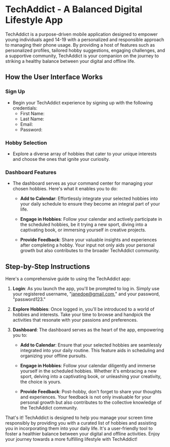 # TechAddict - A Balanced Digital Lifestyle App

TechAddict is a purpose-driven mobile application designed to empower young individuals aged 14-19 with a personalized and responsible approach to managing their phone usage. By providing a host of features such as personalized profiles, tailored hobby suggestions, engaging challenges, and a supportive community, TechAddict is your companion on the journey to striking a healthy balance between your digital and offline life.

## How the User Interface Works

### Sign Up
- Begin your TechAddict experience by signing up with the following credentials:
  - First Name:
  - Last Name:
  - Email:
  - Password:
    
### Hobby Selection
- Explore a diverse array of hobbies that cater to your unique interests and choose the ones that ignite your curiosity.

### Dashboard Features
- The dashboard serves as your command center for managing your chosen hobbies. Here's what it enables you to do:

  - **Add to Calendar**: Effortlessly integrate your selected hobbies into your daily schedule to ensure they become an integral part of your life.

  - **Engage in Hobbies**: Follow your calendar and actively participate in the scheduled hobbies, be it trying a new sport, diving into a captivating book, or immersing yourself in creative projects.

  - **Provide Feedback**: Share your valuable insights and experiences after completing a hobby. Your input not only aids your personal growth but also contributes to the broader TechAddict community.

## Step-by-Step Instructions

Here's a comprehensive guide to using the TechAddict app:

1. **Login**: As you launch the app, you'll be prompted to log in. Simply use your registered username, "janedoe@gmail.com," and your password, "password123."

2. **Explore Hobbies**: Once logged in, you'll be introduced to a world of hobbies and interests. Take your time to browse and handpick the activities that resonate with your passions and preferences.

3. **Dashboard**: The dashboard serves as the heart of the app, empowering you to:

   - **Add to Calendar**: Ensure that your selected hobbies are seamlessly integrated into your daily routine. This feature aids in scheduling and organizing your offline pursuits.

   - **Engage in Hobbies**: Follow your calendar diligently and immerse yourself in the scheduled hobbies. Whether it's embracing a new sport, delving into a captivating book, or unleashing your creativity, the choice is yours.

   - **Provide Feedback**: Post-hobby, don't forget to share your thoughts and experiences. Your feedback is not only invaluable for your personal growth but also contributes to the collective knowledge of the TechAddict community.

That's it! TechAddict is designed to help you manage your screen time responsibly by providing you with a curated list of hobbies and assisting you in incorporating them into your daily life. It's a user-friendly tool to foster a healthier balance between your digital and offline activities. Enjoy your journey towards a more fulfilling lifestyle with TechAddict!
